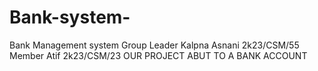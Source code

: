 # Bank-system-
Bank Management system 
Group Leader Kalpna Asnani  2k23/CSM/55
Member Atif 2k23/CSM/23
OUR PROJECT ABUT TO A BANK ACCOUNT 
